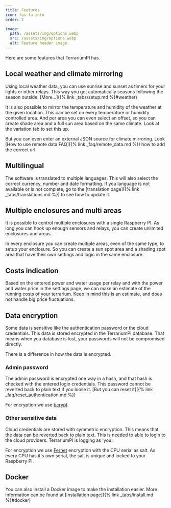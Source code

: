 ```yaml
---
title: Features
icon: fas fa-info
order: 2

image:
  path: /assets/img/options.webp
  src: /assets/img/options.webp
  alt: Feature header image
---
```


Here are some features that TerrariumPI has.

## Local weather and climate mirroring

Using local weather data, you can use sunrise and sunset as timers for your lights or other relays. This way you get automatically seasons following the season outside. [More...]({% link _tabs/setup.md %}#weather)

It is also possible to mirror the temperature and humidity of the weather at the given location. This can be set on every temperature or humidity controlled area. And per area you can even select an offset, so you can create shade area and a full sun area based on the same climate. Look at the variation tab to set this up.

But you can even enter an external JSON source for climate mirroring. Look [How to use remote data FAQ]({% link _faq/remote_data.md %}) how to add the correct url.

## Multilingual

The software is translated to multiple languages. This will also select the correct currency, number and date formatting. If you language is not available or is not complete, go to the [translation page]({% link _tabs/translations.md %}) to see how to update it.

## Multiple enclosures and multi areas

It is possible to control multiple enclosures with a single Raspberry PI. As long you can hook up enough sensors and relays, you can create unlimited enclosures and areas.

In every enclosure you can create multiple areas, even of the same type, to setup your enclosure. So you can create a sun spot area and a shading spot area that have their own settings and logic in the same enclosure.

## Costs indication

Based on the entered power and water usage per relay and with the power and water price in the settings page, we can make an estimate of the running costs of your terrarium. Keep in mind this is an estimate, and does not handle big price fluctuations.

## Data encryption

Some data is sensitive like the authentication password or the cloud credentials. This data is stored encrypted in the TerrariumPI database. That means when you database is lost, your passwords will not be compromised directly.

There is a difference in how the data is encrypted.

### Admin password

The admin password is encrypted one way in a hash, and that hash is checked with the entered login credentials. This password cannot be reverted back to plain text if you loose it. [But you can reset it]({% link _faq/reset_authentication.md %})

For encryption we use [bcrypt](https://en.wikipedia.org/wiki/Bcrypt).

### Other sensitive data

Cloud credentials are stored with symmetric encryption. This means that the data can be reverted back to plain text. This is needed to able to login to the cloud providers. TerrariumPI is logging as 'you'.

For encryption we use [Fernet](https://cryptography.io/en/latest/fernet/#using-passwords-with-fernet) encryption with the CPU serial as salt. As every CPU has it's own serial, the salt is unique and locked to your Raspberry PI.

## Docker

You can also install a Docker image to make the installation easier. More information can be found at [installation page]({% link _tabs/install.md %}#docker)
